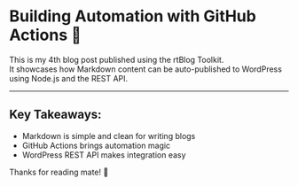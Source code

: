 # Building Automation with GitHub Actions 🤖

This is my 4th blog post published using the rtBlog Toolkit.  
It showcases how Markdown content can be auto-published to WordPress using Node.js and the REST API.

---

## Key Takeaways:
- Markdown is simple and clean for writing blogs
- GitHub Actions brings automation magic
- WordPress REST API makes integration easy

Thanks for reading mate! 🙌
